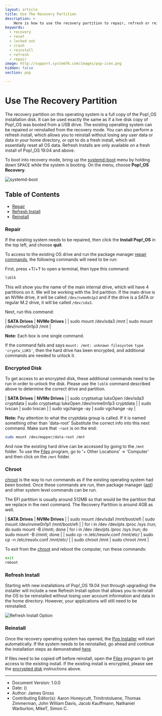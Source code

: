 ```yaml
---
layout: article
title: Use The Recovery Partition
description: >
    Here is how to use the recovery partition to repair, refresh or reinstall your operating system.
keywords:
  - recovery
  - reset
  - locked out
  - crash
  - reinstall
  - refresh
  - repair
image: http://support.system76.com/images/pop-icon.png
hidden: false
section: pop

---
```


# Use The Recovery Partition

The recovery partition on this operating system is a full copy of the Pop!\_OS installation disk. It can be used exactly the same as if a live disk copy of Pop!\_OS was booted from a USB drive. The existing operating system can be repaired or reinstalled from the recovery mode. You can also perform a refresh install, which allows you to reinstall without losing any user data or data in your home directory, or opt to do a fresh install, which will essentially reset all OS data. Refresh Installs are only available on a fresh install of Pop!\_OS 19.04 and above.

To boot into recovery mode, bring up the <u>systemd-boot</u> menu by holding down <kbd>SPACE</kbd> while the system is booting. On the menu, choose **Pop!_OS Recovery**.

![systemd-boot](/images/pop-recovery/systemd-boot.png)

## Table of Contents

- [Repair](/articles/pop-recovery/#repair)
- [Refresh Install](/articles/pop-recovery/#refresh-install)
- [Reinstall](/articles/pop-recovery/#reinstall)

### Repair

If the existing system needs to be repaired, then click the **Install Pop!_OS** in the top left, and choose **quit**.

To access to the existing OS drive and run the package manager [repair commands](/articles/package-manager-pop/), the following commands will need to be run:

First, press <kbd><span class="fl-pop-key"></span></kbd>+<kbd>T</kbd>/<kbd><i class="fl-ubuntu"></i></kbd>+<kbd>T</kbd> to open a terminal, then type this command:

```bash
lsblk
```

This will show you the name of the main internal drive, which will have 4 partitions on it.  We will be working with the 3rd partition.  If the main drive is an NVMe drive, it will be called `/dev/nvme0n1p3` and if the drive is a SATA or regular M.2 drive, it will be called `/dev/sda3`.

Next, run this command:

| **SATA Drives**           | **NVMe Drives**                |
| sudo mount /dev/sda3 /mnt | sudo mount /dev/nvme0n1p3 /mnt |

**Note:** Each box is one single command.

If the command fails and says `mount: /mnt: unknown filesystem type 'crypto_LUKS'`, then the hard drive has been encrypted, and additional commands are needed to unlock it.  

### Encrypted Disk

To get access to an encrypted disk, these additional commands need to be run in order to unlock the disk.  Please use the `lsblk` command described above to determine the correct drive and partition.

| **SATA Drives**                              | **NVMe Drives**                                   |
| sudo cryptsetup luksOpen /dev/sda3 cryptdata | sudo cryptsetup luksOpen /dev/nvme0n1p3 cryptdata |
| sudo lvscan                                  | sudo lvscan                                       |
| sudo vgchange -ay                            | sudo vgchange -ay                                 |

**Note:** Pay attention to what the cryptdata group is called. If it is named something other than 'data-root' Substitute the correct info into this next command.  Make sure that `-root` is on the end:

```bash
sudo mount /dev/mapper/data-root /mnt
```

And now the existing hard drive can be accessed by going to the `/mnt` folder.  To use the <u>Files</u> program, go to '+ Other Locations' -> 'Computer' and then click on the `/mnt` folder.

### Chroot

<u>chroot</u> is the way to run commands as if the existing operating system had been booted.  Once these commands are run, then package manager (<u>apt</u>) and other system level commands can be run.

The EFI partition is usually around 512MB so that would be the partition that we replace in the next command. The Recovery Partition is around 4GB as well.

| **SATA Drives**                                                          | **NVMe Drives**                                                          |
| sudo mount /dev/sda1 /mnt/boot/efi                                       | sudo mount /dev/nvme0n1p1 /mnt/boot/efi                                  |
| for i in /dev /dev/pts /proc /sys /run; do sudo mount -B $i /mnt$i; done | for i in /dev /dev/pts /proc /sys /run; do sudo mount -B $i /mnt$i; done |
| sudo cp -n /etc/resolv.conf /mnt/etc/                                    | sudo cp -n /etc/resolv.conf /mnt/etc/                                    |
| sudo chroot /mnt                                                         | sudo chroot /mnt                                                         |

To exit from the <u>chroot</u> and reboot the computer, run these commands:

```bash
exit
reboot
```

### Refresh Install

Starting with new installations of Pop!\_OS 19.04 (not through upgrading) the installer will include a new Refresh Install option that allows you to reinstall the OS to be reinstalled without losing user account information and data in the home directory. However, your applications will still need to be reinstalled.

![Refresh Install Option](/images/pop-recovery/recovery-install-page-20.04.png)

### Reinstall

Once the recovery operating system has opened, the <u>Pop Installer</u> will start automatically.  If the system needs to be reinstalled, go ahead and continue the installation steps as demonstrated [here](/articles/install-pop/).

If files need to be copied off before reinstall, open the <u>Files</u> program to get access to the existing install.  If the existing install is encrypted, please see the [encrypted disk](#encrypted-disk) instructions above.


---

- Document Version: 1.0.0
- Date: ()
- Author: James Gross
- Contributing Editor(s): Aaron Honeycutt, Trinitrotoluene, Thomas Zimmerman, John William Davis, Jacob Kauffmann, Nathaniel Warburton, MikeT, Simon C.
